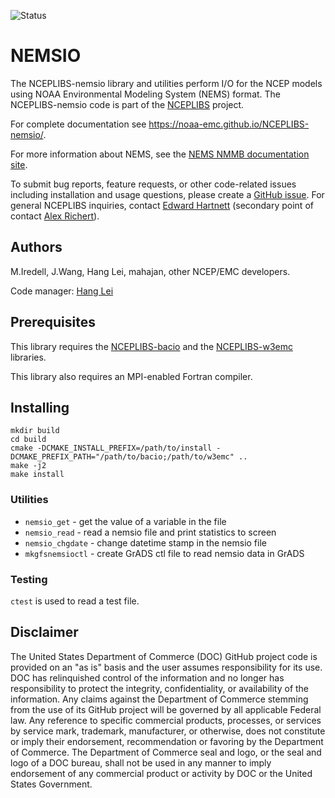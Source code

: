 ![Status](https://github.com/NOAA-EMC/NCEPLIBS-sp/workflows/Build%20and%20Test/badge.svg)

# NEMSIO

The NCEPLIBS-nemsio library and utilities perform I/O for the NCEP
models using NOAA Environmental Modeling System (NEMS) format. The
NCEPLIBS-nemsio code is part of the
[NCEPLIBS](https://github.com/NOAA-EMC/NCEPLIBS) project.

For complete documentation see
https://noaa-emc.github.io/NCEPLIBS-nemsio/.

For more information about NEMS, see the [NEMS NMMB documentation
site](https://nomads.ncep.noaa.gov/txt_descriptions/NEMS_NMM_doc.shtml).

To submit bug reports, feature requests, or other code-related issues including installation and usage questions, please create a [GitHub issue](https://github.com/NOAA-EMC/NCEPLIBS-nemsio/issues). For general NCEPLIBS inquiries, contact [Edward Hartnett](mailto:edward.hartnett@noaa.gov) (secondary point of contact [Alex Richert](mailto:alexander.richert@noaa.gov)).

## Authors

M.Iredell, J.Wang, Hang Lei, mahajan, other NCEP/EMC developers.

Code manager: [Hang Lei](mailto:hang.lei@noaa.gov)

## Prerequisites

This library requires the
[NCEPLIBS-bacio](https://github.com/NOAA-EMC/NCEPLIBS-bacio) and the
[NCEPLIBS-w3emc](https://github.com/NOAA-EMC/NCEPLIBS-w3emc)
libraries.

This library also requires an MPI-enabled Fortran compiler.

## Installing

```
mkdir build
cd build
cmake -DCMAKE_INSTALL_PREFIX=/path/to/install -DCMAKE_PREFIX_PATH="/path/to/bacio;/path/to/w3emc" ..
make -j2
make install
```

### Utilities
- `nemsio_get` - get the value of a variable in the file
- `nemsio_read` - read a nemsio file and print statistics to screen
- `nemsio_chgdate` - change datetime stamp in the nemsio file
- `mkgfsnemsioctl` - create GrADS ctl file to read nemsio data in GrADS

### Testing
`ctest` is used to read a test file.

## Disclaimer

The United States Department of Commerce (DOC) GitHub project code is
provided on an "as is" basis and the user assumes responsibility for
its use. DOC has relinquished control of the information and no longer
has responsibility to protect the integrity, confidentiality, or
availability of the information. Any claims against the Department of
Commerce stemming from the use of its GitHub project will be governed
by all applicable Federal law. Any reference to specific commercial
products, processes, or services by service mark, trademark,
manufacturer, or otherwise, does not constitute or imply their
endorsement, recommendation or favoring by the Department of
Commerce. The Department of Commerce seal and logo, or the seal and
logo of a DOC bureau, shall not be used in any manner to imply
endorsement of any commercial product or activity by DOC or the United
States Government.

